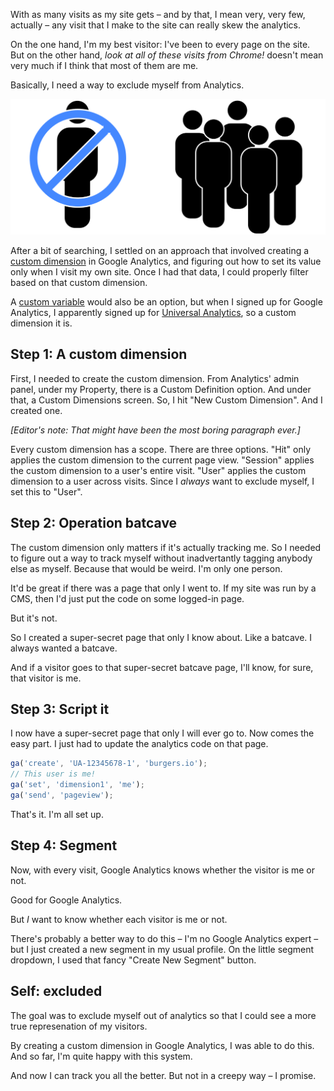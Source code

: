 With as many visits as my site gets – and by that, I mean very, very few,
actually – any visit that I make to the site can really skew the analytics.

On the one hand, I'm my best visitor: I've been to every page on the site. But
on the other hand, *look at all of these visits from Chrome!* doesn't mean
very much if I think that most of them are me.

Basically, I need a way to exclude myself from Analytics.

![A person excluded from a larger group](/images/excluding-myself.svg "That's me, over there. Being excluded. Person by Jens Tärning from The Noun Project.")

After a bit of searching, I settled on an approach that involved creating a
[custom dimension][1] in Google Analytics, and figuring out how to set its
value only when I visit my own site. Once I had that data, I could properly
filter based on that custom dimension.

A [custom variable][2] would also be an option, but when I signed up for
Google Analytics, I apparently signed up for [Universal Analytics][3], so a
custom dimension it is.

## Step 1: A custom dimension

First, I needed to create the custom dimension. From Analytics' admin panel,
under my Property, there is a Custom Definition option. And under that, a
Custom Dimensions screen. So, I hit "New Custom Dimension". And I created one.

*[Editor's note: That might have been the most boring paragraph ever.]*

Every custom dimension has a scope. There are three options. "Hit" only
applies the custom dimension to the current page view. "Session" applies the
custom dimension to a user's entire visit. "User" applies the custom dimension
to a user across visits. Since I *always* want to exclude myself, I set this
to "User".

## Step 2: Operation batcave

The custom dimension only matters if it's actually tracking me. So I needed to
figure out a way to track myself without inadvertantly tagging anybody else as
myself. Because that would be weird. I'm only one person.

It'd be great if there was a page that only I went to. If my site was run by a
CMS, then I'd just put the code on some logged-in page.

But it's not.

So I created a super-secret page that only I know about. Like a batcave. I
always wanted a batcave.

And if a visitor goes to that super-secret batcave page, I'll know, for sure,
that visitor is me.

## Step 3: Script it

I now have a super-secret page that only I will ever go to. Now comes the easy
part. I just had to update the analytics code on that page.

```js
ga('create', 'UA-12345678-1', 'burgers.io');
// This user is me!
ga('set', 'dimension1', 'me');
ga('send', 'pageview');
```

That's it. I'm all set up.

## Step 4: Segment

Now, with every visit, Google Analytics knows whether the visitor is me or
not.

Good for Google Analytics.

But *I* want to know whether each visitor is me or not.

There's probably a better way to do this – I'm no Google Analytics expert –
but I just created a new segment in my usual profile. On the little segment
dropdown, I used that fancy "Create New Segment" button.

## Self: excluded

The goal was to exclude myself out of analytics so that I could see a more
true represenation of my visitors.

By creating a custom dimension in Google Analytics, I was able to do this. And
so far, I'm quite happy with this system.

And now I can track you all the better. But not in a creepy way – I promise.



[1]: https://developers.google.com/analytics/devguides/platform/customdimsmets
[2]: https://developers.google.com/analytics/devguides/collection/gajs/gaTrackingCustomVariables
[3]: https://support.google.com/analytics/answer/2790010?hl=en
